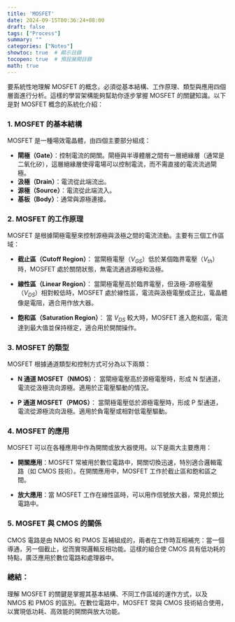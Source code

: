```yaml
---
title: 'MOSFET'
date: 2024-09-15T00:36:24+08:00
draft: false
tags: ["Process"]
summary: ""
categories: ["Notes"]
showtoc: true  # 顯示目錄
tocopen: true  # 預設展開目錄
math: true
---
```

要系統性地理解 MOSFET 的概念，必須從基本結構、工作原理、類型與應用四個層面進行分析。這樣的學習架構能夠幫助你逐步掌握 MOSFET 的關鍵知識。以下是對 MOSFET 概念的系統化介紹：

### 1. MOSFET 的基本結構

MOSFET 是一種場效電晶體，由四個主要部分組成：

- **閘極（Gate）**：控制電流的開關。閘極與半導體層之間有一層絕緣層（通常是二氧化矽），這層絕緣層使得電場可以控制電流，而不需直接的電流流過閘極。
- **汲極（Drain）**：電流從此端流出。
- **源極（Source）**：電流從此端流入。
- **基板（Body）**：通常與源極連接。

### 2. MOSFET 的工作原理

MOSFET 是根據閘極電壓來控制源極與汲極之間的電流流動。主要有三個工作區域：

- **截止區（Cutoff Region）**：
  當閘極電壓（$V_{GS}$）低於某個臨界電壓（$V_{th}$）時，MOSFET 處於關閉狀態，無電流通過源極和汲極。
  
- **線性區（Linear Region）**：
  當閘極電壓高於臨界電壓，但汲極-源極電壓（$V_{DS}$）相對較低時，MOSFET 處於線性區，電流與汲極電壓成正比，電晶體像是電阻，適合用作放大器。

- **飽和區（Saturation Region）**：
  當 $V_{DS}$ 較大時，MOSFET 進入飽和區，電流達到最大值並保持穩定，適合用於開關操作。

### 3. MOSFET 的類型

MOSFET 根據通道類型和控制方式可分為以下兩類：

- **N 通道 MOSFET（NMOS）**：
  當閘極電壓高於源極電壓時，形成 N 型通道，電流從汲極流向源極。適用於正電壓驅動的情況。
  
- **P 通道 MOSFET（PMOS）**：
  當閘極電壓低於源極電壓時，形成 P 型通道，電流從源極流向汲極。適用於負電壓或相對低電壓驅動。

### 4. MOSFET 的應用

MOSFET 可以在各種應用中作為開關或放大器使用。以下是兩大主要應用：

- **開關應用**：MOSFET 常被用於數位電路中，開關切換迅速，特別適合邏輯電路（如 CMOS 技術）。在開關應用中，MOSFET 工作於截止區和飽和區之間。
  
- **放大應用**：當 MOSFET 工作在線性區時，可以用作信號放大器，常見於類比電路中。

### 5. MOSFET 與 CMOS 的關係

CMOS 電路是由 NMOS 和 PMOS 互補組成的，兩者在工作時互相補充：當一個導通，另一個截止，從而實現邏輯反相功能。這樣的組合使 CMOS 具有低功耗的特點，廣泛應用於數位電路和處理器中。

### 總結：

理解 MOSFET 的關鍵是掌握其基本結構、不同工作區域的運作方式，以及 NMOS 和 PMOS 的區別。在數位電路中，MOSFET 常與 CMOS 技術結合使用，以實現低功耗、高效能的開關與放大功能。
